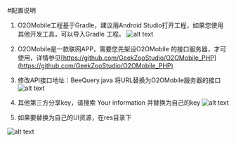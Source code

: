 #配置说明


1. O2OMobile工程基于Gradle，建议用Android Studio打开工程，如果您使用其他开发工具，可以导入Gradle 工程。
![alt text](http://7u2ir8.com1.z0.glb.clouddn.com/start_1.png)


2. O2OMobile是一款联网APP，需要您先架设O2OMobile 的接口服务器，才可使用，详情参见[https://github.com/GeekZooStudio/O2OMobile_PHP](https://github.com/GeekZooStudio/O2OMobile_PHP)
3. 修改API接口地址：BeeQuery.java  将URL替换为O2OMobile服务器的接口	
![alt text](http://7u2ir8.com1.z0.glb.clouddn.com/start_2.png)

			
4. 其他第三方分享key，请搜索 Your information  并替换为自己的key
![alt text](http://7u2ir8.com1.z0.glb.clouddn.com/start_3.png)

5. 如果要替换为自己的UI资源，在res目录下		

![alt text](http://7u2ir8.com1.z0.glb.clouddn.com/start_4.png)
		